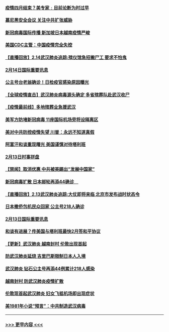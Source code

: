 #### [疫情四月结束？美专家﹕目前论断为时过早](../pages/prog202/a102777248.md?t=02150111) 
#### [慕尼黑安全会议 关注中共扩张威胁](../pages/prog202/a102777254.md?t=02150111) 
#### [新冠病毒国际传播 新加坡日本越南疫情严峻](../pages/prog202/a102777245.md?t=02150111) 
#### [美国CDC主管：中国疫情完全失控](../pages/prog202/a102777236.md?t=02150111) 
#### [【直播回放】2.14武汉肺炎追踪:殡仪馆急招搬尸工 要求不怕鬼](../pages/prog202/a102777141.md?t=02150111) 
#### [2月14日国际重要讯息](../pages/prog202/a102777073.md?t=02150111) 
#### [公主号台老翁确诊！日检疫官感染原因曝光](../pages/prog202/a102777075.md?t=02150111) 
#### [【全球疫情直击】武汉肺炎病毒源头确定 多省殡葬队赴武汉收尸](../pages/prog202/a102777026.md?t=02150111) 
#### [【疫情最前线】多地殡葬业急援武汉](../pages/prog202/a102776986.md?t=02150111) 
#### [美军方防堵新冠病毒 11座国际机场旁将设隔离区](../pages/prog202/a102776870.md?t=02150111) 
#### [美对中共防控疫情失望 川普：永远不知道真假](../pages/prog202/a102776836.md?t=02150111) 
#### [阿富汗和谈重现曙光 美国谨慎对待塔利班](../pages/prog202/a102776748.md?t=02150111) 
#### [2月13日时事拼盘](../pages/prog202/a102776689.md?t=02150111) 
#### [【禁闻】取消优惠 中共被美踢出“发展中国家”](../pages/prog202/a102776670.md?t=02150111) 
#### [新冠病毒扩散 日本邮轮再添44确诊　](../pages/prog202/a102776518.md?t=02150111) 
#### [【直播回放】2.13武汉肺炎追踪:大仗即将来临 北京市发布战时状态令](../pages/prog202/a102776399.md?t=02150111) 
#### [日本撤侨包机民众回家 公主号218人确诊](../pages/prog202/a102776346.md?t=02150111) 
#### [2月13日国际重要讯息](../pages/prog202/a102776339.md?t=02150111) 
#### [和谈有进展？传美国与塔利班最快2月签和平协议](../pages/prog202/a102776291.md?t=02150111) 
#### [【更新】武汉肺炎 越南封村 伦敦出现首起](../pages/prog202/a102770740.md?t=02150111) 
#### [防武汉肺炎延烧 吉里巴斯限制日本人入境](../pages/prog202/a102776276.md?t=02150111) 
#### [武汉肺炎 钻石公主号再添44例累计218人感染](../pages/prog202/a102776089.md?t=02150111) 
#### [越南封村 防武汉肺炎疫情扩散](../pages/prog202/a102776214.md?t=02150111) 
#### [伦敦现首起武汉肺炎 妇女飞抵机场即出现症状](../pages/prog202/a102776031.md?t=02150111) 
#### [美1981年小说“预言”：中共制造武汉病毒](../pages/prog202/a102775980.md?t=02150111) 

----
#### [ >>> 更早内容 <<< ](../indexes/prog202-earlier.md)
